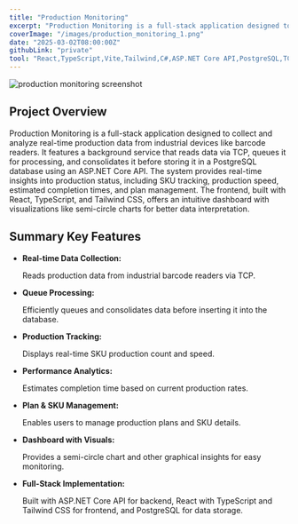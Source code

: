 ```yaml
---
title: "Production Monitoring"
excerpt: "Production Monitoring is a full-stack application designed to collect and analyze real-time production data from industrial devices like barcode readers. It features a background service that reads data via TCP, queues it for processing, and consolidates it before storing it in a PostgreSQL database using an ASP.NET Core API. The system provides real-time insights into production status, including SKU tracking, production speed, estimated completion times, and plan management. The frontend, built with React, TypeScript, and Tailwind CSS, offers an intuitive dashboard with visualizations like semi-circle charts for better data interpretation."
coverImage: "/images/production_monitoring_1.png"
date: "2025-03-02T08:00:00Z"
githubLink: "private"
tool: "React,TypeScript,Vite,Tailwind,C#,ASP.NET Core API,PostgreSQL,TCP/IP"
---
```


![production monitoring screenshot](/images/production_monitoring_1.png)

## Project Overview

Production Monitoring is a full-stack application designed to collect and analyze real-time production data from industrial devices like barcode readers. It features a background service that reads data via TCP, queues it for processing, and consolidates it before storing it in a PostgreSQL database using an ASP.NET Core API. The system provides real-time insights into production status, including SKU tracking, production speed, estimated completion times, and plan management. The frontend, built with React, TypeScript, and Tailwind CSS, offers an intuitive dashboard with visualizations like semi-circle charts for better data interpretation.

## Summary Key Features

- **Real-time Data Collection:**

  Reads production data from industrial barcode readers via TCP.

- **Queue Processing:**

  Efficiently queues and consolidates data before inserting it into the database.

- **Production Tracking:**

  Displays real-time SKU production count and speed.

- **Performance Analytics:**

  Estimates completion time based on current production rates.

- **Plan & SKU Management:**

  Enables users to manage production plans and SKU details.

- **Dashboard with Visuals:**

  Provides a semi-circle chart and other graphical insights for easy monitoring.

- **Full-Stack Implementation:**

  Built with ASP.NET Core API for backend, React with TypeScript and Tailwind CSS for frontend, and PostgreSQL for data storage.
